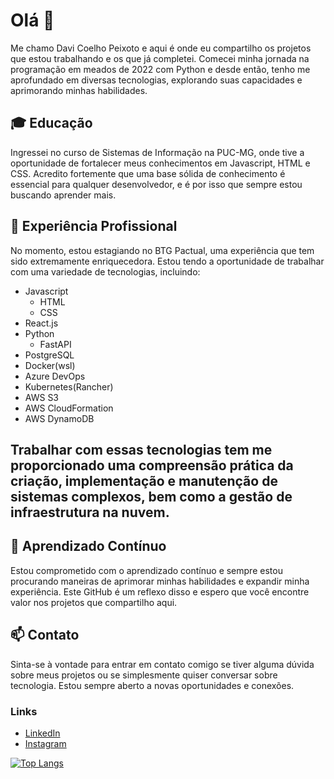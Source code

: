 # __Olá__ 👋

Me chamo Davi Coelho Peixoto e aqui é onde eu compartilho os projetos que estou trabalhando e os que já completei. Comecei minha jornada na programação em meados de 2022 com Python e desde então, tenho me aprofundado em diversas tecnologias, explorando suas capacidades e aprimorando minhas habilidades.

## 🎓 __Educação__

Ingressei no curso de Sistemas de Informação na PUC-MG, onde tive a oportunidade de fortalecer meus conhecimentos em Javascript, HTML e CSS. Acredito fortemente que uma base sólida de conhecimento é essencial para qualquer desenvolvedor, e é por isso que sempre estou buscando aprender mais.

## 💼 __Experiência Profissional__
No momento, estou estagiando no BTG Pactual, uma experiência que tem sido extremamente enriquecedora. Estou tendo a oportunidade de trabalhar com uma variedade de tecnologias, incluindo:

- Javascript
  - HTML
  - CSS  
- React.js
- Python
  - FastAPI
- PostgreSQL
- Docker(wsl)
- Azure DevOps
- Kubernetes(Rancher)
- AWS S3
- AWS CloudFormation
- AWS DynamoDB
## Trabalhar com essas tecnologias tem me proporcionado uma compreensão prática da criação, implementação e manutenção de sistemas complexos, bem como a gestão de infraestrutura na nuvem.

##  🌱 __Aprendizado Contínuo__
Estou comprometido com o aprendizado contínuo e sempre estou procurando maneiras de aprimorar minhas habilidades e expandir minha experiência. Este GitHub é um reflexo disso e espero que você encontre valor nos projetos que compartilho aqui.

## 📫 __Contato__
Sinta-se à vontade para entrar em contato comigo se tiver alguma dúvida sobre meus projetos ou se simplesmente quiser conversar sobre tecnologia. Estou sempre aberto a novas oportunidades e conexões.
### __Links__
- [LinkedIn](https://www.linkedin.com/in/davicpls/)
- [Instagram](https://www.instagram.com/davicpls/)

[![Top Langs](https://github-readme-stats.vercel.app/api/top-langs/?username=seuusername&layout=compact)](https://github.com/seuusername/github-readme-stats)

